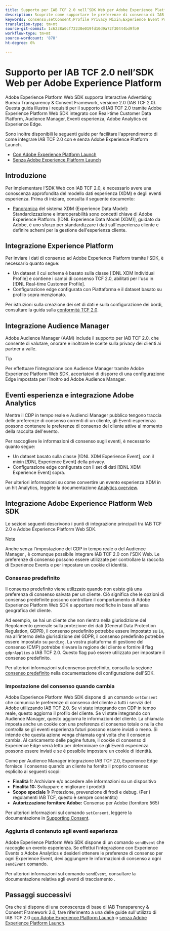 ```yaml
---
title: Supporto per IAB TCF 2.0 nell’SDK Web per Adobe Experience Platform
description: Scoprite come supportare le preferenze di consenso di IAB TCF 2.0 tramite Adobe Experience Platform Web SDK
keywords: consenso;setConsent;Profile Privacy Mixin;Experience Event Privacy Mixin;Privacy Mixin;IAB TCF 2.0;Real-time CDP;Real-time Customer Data Profile
translation-type: tm+mt
source-git-commit: 1c6238a0cf72230e019fd10d9a72f30444bd9fb9
workflow-type: tm+mt
source-wordcount: '878'
ht-degree: 0%

---
```



# Supporto per IAB TCF 2.0 nell’SDK Web per Adobe Experience Platform

Adobe Experience Platform Web SDK supporta Interactive Advertising Bureau Transparency &amp; Consent Framework, versione 2.0 (IAB TCF 2.0). Questa guida illustra i requisiti per il supporto di IAB TCF 2.0 tramite Adobe Experience Platform Web SDK integrato con Real-time Customer Data Platform,  Audience Manager, Eventi esperienza,  Adobe Analytics ed Experience Edge.

Sono inoltre disponibili le seguenti guide per facilitare l&#39;apprendimento di come integrare IAB TCF 2.0 con e senza  Adobe Experience Platform Launch.

- [Con  Adobe Experience Platform Launch](./with-launch.md)
- [Senza  Adobe Experience Platform Launch](./without-launch.md)

## Introduzione

Per implementare l’SDK Web con IAB TCF 2.0, è necessario avere una conoscenza approfondita del modello dati esperienza (XDM) e degli eventi esperienza. Prima di iniziare, consulta il seguente documento:

- [Panoramica](../../../xdm/home.md) del sistema XDM (Experience Data Model): Standardizzazione e interoperabilità sono concetti chiave di Adobe Experience Platform. [!DNL Experience Data Model (XDM)], guidato da  Adobe, è uno sforzo per standardizzare i dati sull&#39;esperienza cliente e definire schemi per la gestione dell&#39;esperienza cliente.

## Integrazione  Experience Platform

Per inviare i dati di consenso ad Adobe Experience Platform tramite l’SDK, è necessario quanto segue:

- Un dataset il cui schema è basato sulla classe [!DNL XDM Individual Profile] e contiene i campi di consenso TCF 2.0, abilitati per l&#39;uso in [!DNL Real-time Customer Profile].
- Configurazione edge configurata con Piattaforma e il dataset basato su profilo sopra menzionato.

Per istruzioni sulla creazione dei set di dati e sulla configurazione dei bordi, consultare la guida sulla [conformità TCF 2.0](../../../landing/governance-privacy-security/consent/iab/overview.md).

## Integrazione  Audience Manager

Adobe Audience Manager (AAM) include il supporto per IAB TCF 2.0, che consente di valutare, onorare e inoltrare le scelte sulla privacy dei clienti ai partner a valle. <!--For more information, read the documentation on [Sending Data to Audience Manager](../audience-manager/audience-manager-overview.md).-->

>[!TIP]
>
>Per effettuare l’integrazione con  Audience Manager tramite Adobe Experience Platform Web SDK, accertatevi di disporre di una configurazione Edge impostata per l’inoltro ad Adobe Audience Manager.

## Eventi esperienza e integrazione  Adobe Analytics

Mentre il CDP in tempo reale e  Audienci Manager  pubblico tengono traccia delle preferenze di consenso correnti di un cliente, gli Eventi esperienza possono contenere le preferenze di consenso del cliente attive al momento della raccolta dell&#39;evento.

Per raccogliere le informazioni di consenso sugli eventi, è necessario quanto segue:

- Un dataset basato sulla classe [!DNL XDM Experience Event], con il mixin [!DNL Experience Event] della privacy.
- Configurazione edge configurata con il set di dati [!DNL XDM Experience Event] sopra.

Per ulteriori informazioni su come convertire un evento esperienza XDM in un hit Analytics, leggete la documentazione [Analytics overview](../../data-collection/adobe-analytics/analytics-overview.md).

## Integrazione Adobe Experience Platform Web SDK

Le sezioni seguenti descrivono i punti di integrazione principali tra IAB TCF 2.0 e Adobe Experience Platform Web SDK.

>[!NOTE]
>
>Anche senza l&#39;impostazione del CDP in tempo reale o del Audience Manager , è comunque possibile integrare IAB TCF 2.0 con l&#39;SDK Web. Le preferenze di consenso possono essere utilizzate per controllare la raccolta di Experience Events e per impostare un cookie di identità.

### Consenso predefinito

Il consenso predefinito viene utilizzato quando non esiste già una preferenza di consenso salvata per un cliente. Ciò significa che le opzioni di consenso predefinite possono controllare il comportamento di Adobe Experience Platform Web SDK e apportare modifiche in base all&#39;area geografica del cliente.

Ad esempio, se hai un cliente che non rientra nella giurisdizione del Regolamento generale sulla protezione dei dati (General Data Protection Regulation, GDPR), il consenso predefinito potrebbe essere impostato su `in`, ma all&#39;interno della giurisdizione del GDPR, il consenso predefinito potrebbe essere impostato su `pending`. La vostra piattaforma di gestione del consenso (CMP) potrebbe rilevare la regione del cliente e fornire il flag `gdprApplies` a IAB TCF 2.0. Questo flag può essere utilizzato per impostare il consenso predefinito.

Per ulteriori informazioni sul consenso predefinito, consulta la sezione [consenso predefinito](../../fundamentals/configuring-the-sdk.md#default-consent) nella documentazione di configurazione dell&#39;SDK.

### Impostazione del consenso quando cambia

Adobe Experience Platform Web SDK dispone di un comando `setConsent` che comunica le preferenze di consenso del cliente a tutti i servizi del Adobe  utilizzando IAB TCF 2.0. Se vi state integrando con CDP in tempo reale, questo aggiorna il profilo del cliente. Se vi state integrando con  Audience Manager, questo aggiorna le informazioni del cliente. La chiamata imposta anche un cookie con una preferenza di consenso totale o nulla che controlla se gli eventi esperienza futuri possono essere inviati o meno. Si intende che questa azione venga chiamata ogni volta che il consenso cambia. Al caricamento delle pagine future, il cookie di consenso di Experience Edge verrà letto per determinare se gli Eventi esperienza possono essere inviati e se è possibile impostare un cookie di identità.

Come per  Audience Manager  integrazione IAB TCF 2.0, Experience Edge fornisce il consenso quando un cliente ha fornito il proprio consenso esplicito ai seguenti scopi:

- **Finalità 1:** Archiviare e/o accedere alle informazioni su un dispositivo
- **Finalità 10:** Sviluppare e migliorare i prodotti
- **Scopo speciale 1:** Protezione, prevenzione di frodi e debug. (Per i regolamenti IAB TCF, questo è sempre consentito)
- **Autorizzazione fornitore  Adobe:** Consenso per  Adobe (fornitore 565)

Per ulteriori informazioni sul comando `setConsent`, leggere la documentazione in [Supporting Consent](../../consent/supporting-consent.md).

### Aggiunta di contenuto agli eventi esperienza

Adobe Experience Platform Web SDK dispone di un comando `sendEvent` che raccoglie un evento esperienza. Se effettui l’integrazione con Experience Events o  Adobe Analytics e desideri ottenere le preferenze di consenso per ogni Experience Event, devi aggiungere le informazioni di consenso a ogni `sendEvent` comando.

Per ulteriori informazioni sul comando `sendEvent`, consultare la documentazione relativa agli eventi di tracciamento [](../../fundamentals/tracking-events.md).

## Passaggi successivi

Ora che si dispone di una conoscenza di base di IAB Transparency &amp; Consent Framework 2.0, fare riferimento a una delle guide sull&#39;utilizzo di IAB TCF 2.0 [con  Adobe Experience Platform Launch](./with-launch.md) o [senza  Adobe Experience Platform Launch](./without-launch.md).
